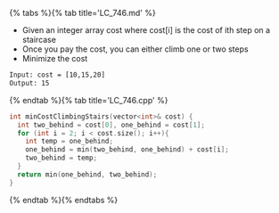 {% tabs %}{% tab title='LC_746.md' %}

* Given an integer array cost where cost[i] is the cost of ith step on a staircase
* Once you pay the cost, you can either climb one or two steps
* Minimize the cost

```txt
Input: cost = [10,15,20]
Output: 15
```

{% endtab %}{% tab title='LC_746.cpp' %}

```cpp
int minCostClimbingStairs(vector<int>& cost) {
  int two_behind = cost[0], one_behind = cost[1];
  for (int i = 2; i < cost.size(); i++){
    int temp = one_behind;
    one_behind = min(two_behind, one_behind) + cost[i];
    two_behind = temp;
  }
  return min(one_behind, two_behind);
}
```

{% endtab %}{% endtabs %}
